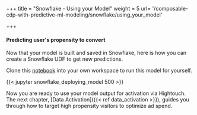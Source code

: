 +++
title = "Snowflake - Using your Model"
weight = 5
url= '/composable-cdp-with-predictive-ml-modeling/snowflake/using_your_model'

+++

#### Predicting user's propensity to convert

Now that your model is built and saved in Snowflake, here is how you can create a Snowflake UDF to get new predictions.

Clone this [notebook](https://github.com/snowplow/composable-cdp-with-predictive-ml-modeling-accelerator/blob/main/content/predictive_ml_models/snowflake/static/snowflake_deploying_model.ipynb) into your own workspace to run this model for yourself.

{{< jupyter snowflake_deploying_model 500 >}}

Now you are ready to use your model output for activation via Hightouch. The next chapter, [Data Activation]({{< ref data_activation >}}), guides you through how to target high propensity visitors to optimize ad spend.
